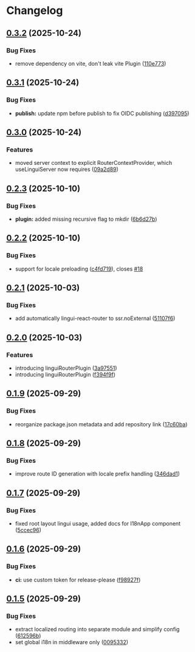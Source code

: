 # Changelog

## [0.3.2](https://github.com/mdvorak/lingui-react-router/compare/v0.3.1...v0.3.2) (2025-10-24)


### Bug Fixes

* remove dependency on vite, don't leak vite Plugin ([110e773](https://github.com/mdvorak/lingui-react-router/commit/110e773d72d4f3616d9b1350922abd998e15ee8a))

## [0.3.1](https://github.com/mdvorak/lingui-react-router/compare/v0.3.0...v0.3.1) (2025-10-24)


### Bug Fixes

* **publish:** update npm before publish to fix OIDC publishing ([d397095](https://github.com/mdvorak/lingui-react-router/commit/d39709536d31ba8001c7ee1eb8bf5ed8bafe0221))

## [0.3.0](https://github.com/mdvorak/lingui-react-router/compare/v0.2.3...v0.3.0) (2025-10-24)


### Features

* moved server context to explicit RouterContextProvider, which useLinguiServer now requires ([09a2d89](https://github.com/mdvorak/lingui-react-router/commit/09a2d89ea4ab310a16c435c688e160867cd44c21))

## [0.2.3](https://github.com/mdvorak/lingui-react-router/compare/v0.2.2...v0.2.3) (2025-10-10)


### Bug Fixes

* **plugin:** added missing recursive flag to mkdir ([6b6d27b](https://github.com/mdvorak/lingui-react-router/commit/6b6d27bf45417407eaae1eff3ad69370ff4b741a))

## [0.2.2](https://github.com/mdvorak/lingui-react-router/compare/v0.2.1...v0.2.2) (2025-10-10)


### Bug Fixes

* support for locale preloading ([c4fd719](https://github.com/mdvorak/lingui-react-router/commit/c4fd719053df2a3beba668fe6e517bbf805c18ac)), closes [#18](https://github.com/mdvorak/lingui-react-router/issues/18)

## [0.2.1](https://github.com/mdvorak/lingui-react-router/compare/v0.2.0...v0.2.1) (2025-10-03)


### Bug Fixes

* add automatically lingui-react-router to ssr.noExternal ([51107f6](https://github.com/mdvorak/lingui-react-router/commit/51107f69d2ebc5f02be451625be6bec742d46ee6))

## [0.2.0](https://github.com/mdvorak/lingui-react-router/compare/v0.1.9...v0.2.0) (2025-10-03)


### Features

* introducing linguiRouterPlugin ([3a97551](https://github.com/mdvorak/lingui-react-router/commit/3a97551f2c70166c0f57c80b2c5d4cfb84b445ef))
* introducing linguiRouterPlugin ([f394f9f](https://github.com/mdvorak/lingui-react-router/commit/f394f9ff924bf95dc2daf2e74bdb7e5ba2670277))

## [0.1.9](https://github.com/mdvorak/lingui-react-router/compare/v0.1.8...v0.1.9) (2025-09-29)


### Bug Fixes

* reorganize package.json metadata and add repository link ([17c60ba](https://github.com/mdvorak/lingui-react-router/commit/17c60ba0ee4a49b692cd2fd4413a419edcdf2ae7))

## [0.1.8](https://github.com/mdvorak/lingui-react-router/compare/v0.1.7...v0.1.8) (2025-09-29)


### Bug Fixes

* improve route ID generation with locale prefix handling ([346dad1](https://github.com/mdvorak/lingui-react-router/commit/346dad16a7c92572d641a4cdef427d1b3e01b25a))

## [0.1.7](https://github.com/mdvorak/lingui-react-router/compare/v0.1.6...v0.1.7) (2025-09-29)


### Bug Fixes

* fixed root layout lingui usage, added docs for I18nApp component ([5ccec96](https://github.com/mdvorak/lingui-react-router/commit/5ccec96b416964897a9e96e7fe1ed5dc6fc6061e))

## [0.1.6](https://github.com/mdvorak/lingui-react-router/compare/v0.1.5...v0.1.6) (2025-09-29)


### Bug Fixes

* **ci:** use custom token for release-please ([f98927f](https://github.com/mdvorak/lingui-react-router/commit/f98927f29e27ad45f58e4bacf9b2842ad6ecc1d0))

## [0.1.5](https://github.com/mdvorak/lingui-react-router/compare/v0.1.4...v0.1.5) (2025-09-29)


### Bug Fixes

* extract localized routing into separate module and simplify config ([612596b](https://github.com/mdvorak/lingui-react-router/commit/612596b24c762a13c57219b8a0fa84e222939ab8))
* set global i18n in middleware only ([0095332](https://github.com/mdvorak/lingui-react-router/commit/00953328509533de21828a1a1c5d064521508ad6))
